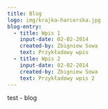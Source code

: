 ```yaml
---
title: Blog
logo: img/krajka-harcerska.jpg
blog-entry:
  - title: Wpis 1
    input-date: 02-02-2014
    created-by: Zbigniew Sowa
    text: Przykładowy wpis
  - title: Wpis 2
    input-date: 02-02-2014
    created-by: Zbigniew Sowa
    text: Przykładowy wpis 2
---
```

test -  blog
